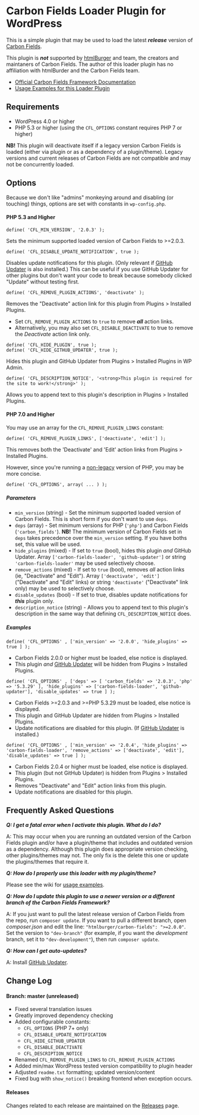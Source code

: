 # Carbon Fields Loader Plugin for WordPress

This is a simple plugin that may be used to load the latest **_release_** version of [Carbon Fields](http://carbonfields.net/).

This plugin is **_not_** supported by [htmlBurger](https://htmlburger.com) and team, the creators and maintaners of Carbon Fields. The author of this loader plugin has no affiliation with htmlBurder and the Carbon Fields team.

* [Official Carbon Fields Framework Documentation](https://carbonfields.net/docs/)
* [Usage Examples for this Loader Plugin](https://github.com/dmhendricks/carbon-fields-loader/wiki/Documentation)

## Requirements

* WordPress 4.0 or higher
* PHP 5.3 or higher (using the `CFL_OPTIONS` constant requires PHP 7 or higher)

**NB!** This plugin will deactivate itself if a legacy version Carbon Fields is loaded (either via plugin or as a dependency of a plugin/theme). Legacy versions and current releases of Carbon Fields are not compatible and may not be concurrently loaded.

## Options

Because we don't like "admins" monkeying around and disabling (or touching) things, options are set with constants in `wp-config.php`.

#### PHP 5.3 and Higher

```
define( 'CFL_MIN_VERSION', '2.0.3' );
```

Sets the minimum supported loaded version of Carbon Fields to >=2.0.3.

```
define( 'CFL_DISABLE_UPDATE_NOTIFICATION', true );
```

Disables update notifications for this plugin. (Only relevant if [GitHub Updater](https://github.com/afragen/github-updater) is also installed.) This can be useful if you use GitHub Updater for other plugins but don't want your code to break because somebody clicked "Update" without testing first.

```
define( 'CFL_REMOVE_PLUGIN_ACTIONS', 'deactivate' );
```

Removes the "Deactivate" action link for this plugin from Plugins > Installed Plugins.
* Set `CFL_REMOVE_PLUGIN_ACTIONS` to `true` to remove **_all_** action links.
* Alternatively, you may also set `CFL_DISABLE_DEACTIVATE` to true to remove the _Deactivate_ action link only.

```
define( 'CFL_HIDE_PLUGIN', true );
define( 'CFL_HIDE_GITHUB_UPDATER', true );
```

Hides this plugin and GitHub Updater from Plugins > Installed Plugins in WP Admin.

```
define( 'CFL_DESCRIPTION_NOTICE', '<strong>This plugin is required for the site to work!</strong>' );
```

Allows you to append text to this plugin's description in Plugins > Installed Plugins.

#### PHP 7.0 and Higher

You may use an array for the `CFL_REMOVE_PLUGIN_LINKS` constant:

```
define( 'CFL_REMOVE_PLUGIN_LINKS', ['deactivate', 'edit'] );
```

This removes both the 'Deactivate' and 'Edit' action links from Plugins > Installed Plugins.

However, since you're running a [non-legacy](https://en.wikipedia.org/wiki/PHP#Release_history) version of PHP, you may be more concise.

```
define( 'CFL_OPTIONS', array( ... ) );
```

##### Parameters

* `min_version` (string) - Set the minimum supported loaded version of Carbon Fields. This is short form if you don't want to use `deps`.
* `deps` (array) - Set minimum versions for PHP (`'php'`) and Carbon Fields (`'carbon_fields'`). **NB!** The minimum version of Carbon Fields set in `deps` takes precedence over the `min_version` setting. If you have boths set, this value will be used.
* `hide_plugins` (mixed) - If set to `true` (bool), hides this plugin *and* GitHub Updater. Array `['carbon-fields-loader', 'github-updater']` or string `'carbon-fields-loader'` may be used selectively choose.
* `remove_actions` (mixed) - If set to `true` (bool), removes *all* action links (ie, "Deactivate" and "Edit"). Array `['deactivate', 'edit']` ("Deactivate" and "Edit" links) or string `'deactivate'` ("Deactivate" link only) may be used to selectively choose.
* `disable_updates` (bool) - If set to true, disables update notifications for **_this_** plugin only.
* `description_notice` (string) - Allows you to append text to this plugin's description in the same way that defining `CFL_DESCRIPTION_NOTICE` does.

##### Examples

```
define( 'CFL_OPTIONS' , ['min_version' => '2.0.0', 'hide_plugins' => true ] );
```

* Carbon Fields 2.0.0 or higher must be loaded, else notice is displayed.
* This plugin *and* [GitHub Updater](https://github.com/afragen/github-updater) will be hidden from Plugins > Installed Plugins.

```
define( 'CFL_OPTIONS' , ['deps' => [ 'carbon_fields' => '2.0.3', 'php' => '5.3.29' ], 'hide_plugins' => ['carbon-fields-loader', 'github-updater'], 'disable_updates' => true ] );
````

* Carbon Fields >=2.0.3 and >=PHP 5.3.29 must be loaded, else notice is displayed.
* This plugin and GitHub Updater are hidden from Plugins > Installed Plugins.
* Update notifications are disabled for this plugin. (If [GitHub Updater](https://github.com/afragen/github-updater) is installed.)

```
define( 'CFL_OPTIONS' , ['min_version' => '2.0.4', 'hide_plugins' => 'carbon-fields-loader', 'remove_actions' => ['deactivate', 'edit'], 'disable_updates' => true ] );
```

* Carbon Fields 2.0.4 or higher must be loaded, else notice is displayed.
* This plugin (but not GitHub Updater) is hidden from Plugins > Installed Plugins.
* Removes "Deactivate" and "Edit" action links from this plugin.
* Update notifications are disabled for this plugin.

## Frequently Asked Questions

**_Q: I get a fatal error when I activate this plugin. What do I do?_**

A: This may occur when you are running an outdated version of the Carbon Fields plugin and/or have a plugin/theme that includes and outdated version as a dependency. Although this plugin does appropriate version checking, other plugins/themes may not. The only fix is the delete this one or update the plugins/themes that require it.

**_Q: How do I properly use this loader with my plugin/theme?_**

Please see the wiki for [usage examples](https://github.com/dmhendricks/carbon-fields-loader/wiki/Documentation#usage-with-plugintheme).

**_Q: How do I update this plugin to use a newer version or a different branch of the Carbon Fields Framework?_**

A: If you just want to pull the latest release version of Carbon Fields from the repo, run `composer update`. If you want to pull a different branch, open *composer.json* and edit the line: `"htmlburger/carbon-fields": ">=2.0.0"`. Set the version to `"dev-branch"` (for example, if you want the *development* branch, set it to `"dev-development"`), then run `composer update`.

**_Q: How can I get auto-updates?_**

A: Install [GitHub Updater](https://github.com/afragen/github-updater).

## Change Log

#### Branch: master (unreleased)
* Fixed several translation issues
* Greatly improved dependency checking
* Added configurable constants:
	* `CFL_OPTIONS` (PHP 7+ only)
	* `CFL_DISABLE_UPDATE_NOTIFICATION`
	* `CFL_HIDE_GITHUB_UPDATER`
	* `CFL_DISABLE_DEACTIVATE`
	* `CFL_DESCRIPTION_NOTICE`
* Renamed `CFL_REMOVE_PLUGIN_LINKS` to `CFL_REMOVE_PLUGIN_ACTIONS`
* Added min/max WordPress tested version compatibility to plugin header
* Adjusted `readme.txt` formatting; updated version/content
* Fixed bug with `show_notice()` breaking frontend when exception occurs.

#### Releases

Changes related to each release are maintained on the [Releases](https://github.com/dmhendricks/carbon-fields-loader/releases) page.
